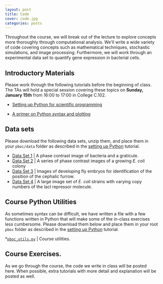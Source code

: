 ```yaml
---
layout: post
title: Code
cover: code.jpg
categories: posts
---
```


Throughout the course, we will break out of the lecture to explore concepts more thoroughly through computational analysis. We'll write a wide variety of code covering concepts such as mathematical techniques, stochastic simulations, and image processing. Furthermore, we will work through an experimental data set to quantify gene expression in bacterial cells.

## Introductory Materials
Please work through the following tutorials before the beginning of class. The TAs will hold a special session covering these topics on **Sunday, January 15th** from 16:00 to 17:00 in College C.102.

* [Setting up Python for scientific programming](../../../../code/html/setting_up_python.html)

* [A primer on Python syntax and plotting](../../../../code/html/python_syntax_and_plotting.html)


## Data sets

Please download the following data sets, unzip them, and place them in your `pboc/data` folder as described in the [setting up Python](../../../../code/html/setting_up_python.html) tutorial.

* [Data Set 1](http://www.rpgroup.caltech.edu/course_data/sizing_up_ecoli.zip) \| A phase contrast image of bacteria and a graticule.
* [Data Set 2](http://www.rpgroup.caltech.edu/course_data/ecoli_growth.zip) \| A series of phase contrast images of a growing *E. coli* colony
* [Data Set 3](http://www.rpgroup.caltech.edu/course-data/french_flag.zip) \| Images of developing fly embryos for identification of the position of the cephalic furrow.
* [Data Set 4](http://www.rpgroup.caltech.edu/course_data/lacI_titration.zip) \| A large image set of *E. coli* strains with varying copy numbers of the lacI repressor molecule.


## Course Python Utilities
As sometimes syntax can be difficult, we have written a file with a few functions written in Python that will make some of the in-class exercises less cumbersome. Please download them below and place them in your root `pboc` folder as described in the [setting up Python](../../../../code/html/setting_up_python.html) tutorial.

*[`pboc_utils.py`](../../../../code/pboc_utils.py) | Course utilities.

## Course Exercises.
As we go through the course, the code we write in class will be posted here. When possible, extra tutorials with more detail and explanation will be posted as well.
